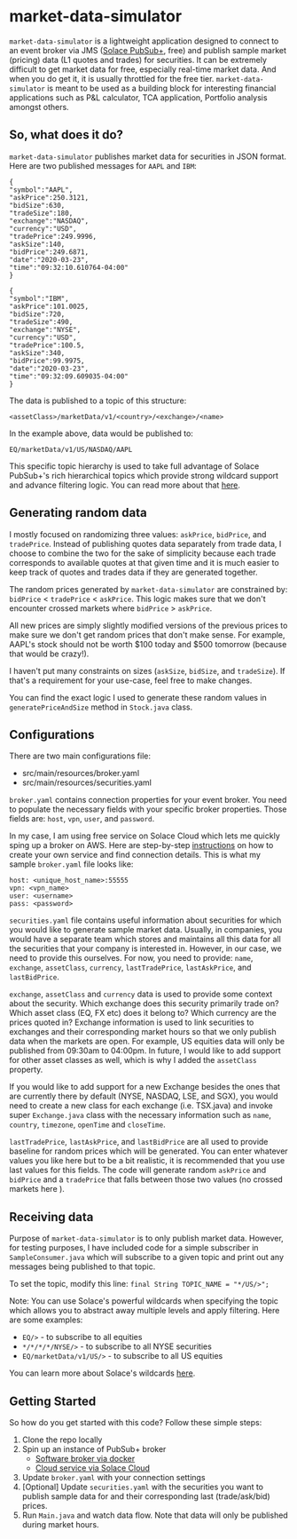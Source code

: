 
# market-data-simulator

`market-data-simulator` is a lightweight application designed to connect to an event broker via JMS ([Solace PubSub+](https://solace.com/products/event-broker/software/), free) and publish sample market (pricing) data (L1 quotes and trades) for securities. It can be extremely difficult to get market data for free, especially real-time market data. And when you do get it, it is usually throttled for the free tier. `market-data-simulator` is meant to be used as a building block for interesting financial applications such as P&L calculator, TCA application, Portfolio analysis amongst others. 

## So, what does it do?
`market-data-simulator` publishes market data for securities in JSON format. Here are two published messages for `AAPL` and `IBM`:

    {
    "symbol":"AAPL",
    "askPrice":250.3121,
    "bidSize":630,
    "tradeSize":180,
    "exchange":"NASDAQ",
    "currency":"USD",
    "tradePrice":249.9996,
    "askSize":140,
    "bidPrice":249.6871,
    "date":"2020-03-23",
    "time":"09:32:10.610764-04:00"
    }
    
    {
    "symbol":"IBM",
    "askPrice":101.0025,
    "bidSize":720,
    "tradeSize":490,
    "exchange":"NYSE",
    "currency":"USD",
    "tradePrice":100.5,
    "askSize":340,
    "bidPrice":99.9975,
    "date":"2020-03-23",
    "time":"09:32:09.609035-04:00"
    }


The data is published to a topic of this structure:

    <assetClass>/marketData/v1/<country>/<exchange>/<name>
In the example above, data would be published to:

    EQ/marketData/v1/US/NASDAQ/AAPL

This specific topic hierarchy is used to take full advantage of Solace PubSub+'s rich hierarchical topics which provide strong wildcard support and advance filtering logic. You can read more about that [here](https://docs.solace.com/Best-Practices/Topic-Architecture-Best-Practices.htm#mc-main-content). 

## Generating random data

I mostly focused on randomizing three values: `askPrice`, `bidPrice`, and `tradePrice`. Instead of publishing quotes data separately from trade data, I choose to combine the two for the sake of simplicity because each trade corresponds to available quotes at that given time and it is much easier to keep track of quotes and trades data if they are generated together. 

The random prices generated by `market-data-simulator` are constrained by: `bidPrice` < `tradePrice` < `askPrice`. This logic makes sure that we don't encounter crossed markets where `bidPrice` > `askPrice`. 

All new prices are simply slightly modified versions of the previous prices to make sure we don't get random prices that don't make sense. For example, AAPL's stock should not be worth $100 today and $500 tomorrow (because that would be crazy!). 

I haven't put many constraints on sizes (`askSize`, `bidSize`, and `tradeSize`). If that's a requirement for your use-case, feel free to make changes.

You can find the exact logic I used to generate these random values in `generatePriceAndSize` method in `Stock.java` class.

## Configurations
There are two main configurations file:

 - src/main/resources/broker.yaml
 - src/main/resources/securities.yaml

`broker.yaml` contains connection properties for your event broker. You need to populate the necessary fields with your specific broker properties. Those fields are: `host`, `vpn`, `user`, and `password`. 

In my case, I am using free service on Solace Cloud which lets me quickly sping up a broker on AWS. Here are step-by-step [instructions](https://solace.com/cloud-learning/group_getting_started/ggs_signup.html) on how to create your own service and find connection details. This is what my sample `broker.yaml` file looks like:

    host: <unique_host_name>:55555  
    vpn: <vpn_name>  
    user: <username> 
    pass: <password>

`securities.yaml` file contains useful information about securities for which you would like to generate sample market data. Usually, in companies, you would have a separate team which stores and maintains all this data for all the securities that your company is interested in. However, in our case, we need to provide this ourselves. For now, you need to provide: `name`, `exchange`, `assetClass`, `currency`, `lastTradePrice`, `lastAskPrice`, and `lastBidPrice`. 

`exchange`, `assetClass` and `currency` data is used to provide some context about the security. Which exchange does this security primarily trade on? Which asset class (EQ, FX etc) does it belong to? Which currency are the prices quoted in? Exchange information is used to link securities to exchanges and their corresponding market hours so that we only publish data when the markets are open. For example, US equities data will only be published from 09:30am to 04:00pm. In future, I would like to add support for other asset classes as well, which is why I added the `assetClass` property.

If you would like to add support for a new Exchange besides the ones that are currently there by default (NYSE, NASDAQ, LSE, and SGX), you would need to create a new class for each exchange (i.e. TSX.java) and invoke super `Exchange.java` class with the necessary information such as `name`, `country`, `timezone`, `openTime` and `closeTime`.  

`lastTradePrice`, `lastAskPrice`, and `lastBidPrice` are all used to provide baseline for random prices which will be generated. You can enter whatever values you like here but to be a bit realistic, it is recommended that you use last values for this fields. The code will generate random `askPrice` and `bidPrice` and a `tradePrice` that falls between those two values (no crossed markets here ). 

## Receiving data
Purpose of `market-data-simulator` is to only publish market data. However, for testing purposes, I have included code for a simple subscriber in `SampleConsumer.java` which will subscribe to a given topic and print out any messages being published to that topic. 

To set the topic, modify this line:
`final String TOPIC_NAME = "*/US/>";`

Note: You can use Solace's powerful wildcards when specifying the topic which allows you to abstract away multiple levels and apply filtering. Here are some examples:

 - `EQ/>` - to subscribe to all equities
 - `*/*/*/*/NYSE/>` -  to subscribe to all NYSE securities
 - `EQ/marketData/v1/US/>` - to subscribe to all US equities

You can learn more about Solace's wildcards [here](https://docs.solace.com/PubSub-Basics/Wildcard-Charaters-Topic-Subs.htm).

## Getting Started
So how do you get started with this code? Follow these simple steps:

 1. Clone the repo locally
 2. Spin up an instance of PubSub+ broker
	 - [Software broker via docker](https://docs.solace.com/Solace-SW-Broker-Set-Up/Docker-Containers/Set-Up-Docker-Container-Image.htm)
	 - [Cloud service via Solace Cloud](https://solace.com/cloud-learning/group_getting_started/ggs_signup.html) 
 3. Update `broker.yaml` with your connection settings
 4. [Optional] Update `securities.yaml` with the securities you want to publish sample data for and their corresponding last (trade/ask/bid) prices.
 5. Run `Main.java` and watch data flow. Note that data will only be published during market hours. 
